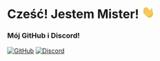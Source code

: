 # Cześć! Jestem Mister! <img width="30px" src="https://github.com/SatYu26/SatYu26/raw/master/Assets/Hi.gif" />

### Mój GitHub i Discord!

[![GitHub](https://img.shields.io/badge/Github-100000?style=for-the-badge&logo=github&logoColor=white)](https://github.com/Misterekk)
[![Discord](https://img.shields.io/badge/Discord-7289DA?style=for-the-badge&logo=discord&logoColor=white)](https://discord.gg/dkeM7fcsRK)

<!---
Misterekk/Misterekk is a ✨ special ✨ repository because its `README.md` (this file) appears on your GitHub profile.
You can click the Preview link to take a look at your changes.
--->
